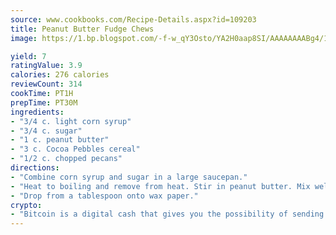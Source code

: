```yaml
---
source: www.cookbooks.com/Recipe-Details.aspx?id=109203
title: Peanut Butter Fudge Chews
image: https://1.bp.blogspot.com/-f-w_qY3Osto/YA2H0aap8SI/AAAAAAAABg4/17myAO5s9b8JksYvWDXpYkaDlcY0g6k_gCLcBGAsYHQ/s296/3.png

yield: 7
ratingValue: 3.9
calories: 276 calories
reviewCount: 314
cookTime: PT1H
prepTime: PT30M
ingredients:
- "3/4 c. light corn syrup"
- "3/4 c. sugar"
- "1 c. peanut butter"
- "3 c. Cocoa Pebbles cereal"
- "1/2 c. chopped pecans"
directions:
- "Combine corn syrup and sugar in a large saucepan."
- "Heat to boiling and remove from heat. Stir in peanut butter. Mix well. Stir in cereal and pecans."
- "Drop from a tablespoon onto wax paper."
crypto:
- "Bitcoin is a digital cash that gives you the possibility of sending money all over the world, instantly and without a fee."
---
```

